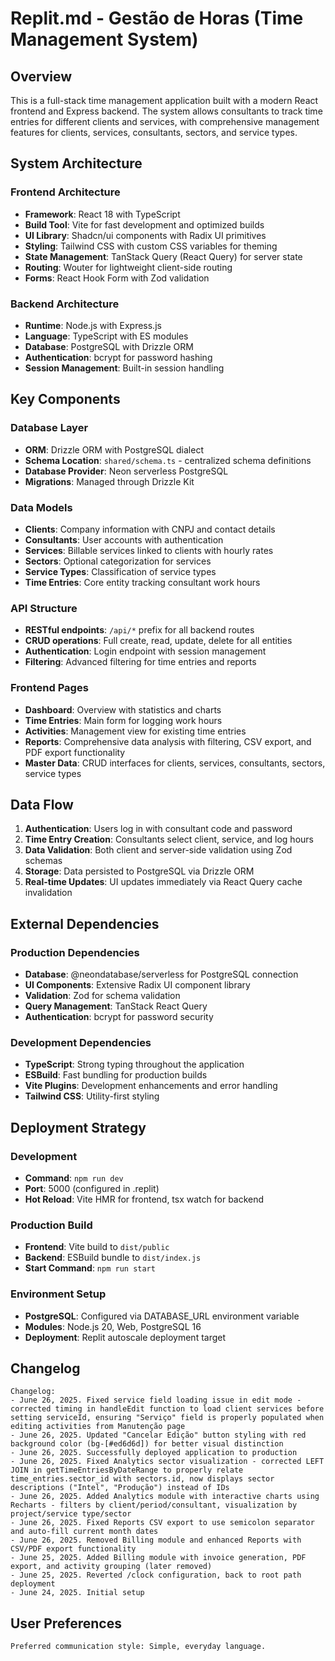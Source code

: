 # Replit.md - Gestão de Horas (Time Management System)

## Overview

This is a full-stack time management application built with a modern React frontend and Express backend. The system allows consultants to track time entries for different clients and services, with comprehensive management features for clients, services, consultants, sectors, and service types.

## System Architecture

### Frontend Architecture
- **Framework**: React 18 with TypeScript
- **Build Tool**: Vite for fast development and optimized builds
- **UI Library**: Shadcn/ui components with Radix UI primitives
- **Styling**: Tailwind CSS with custom CSS variables for theming
- **State Management**: TanStack Query (React Query) for server state
- **Routing**: Wouter for lightweight client-side routing
- **Forms**: React Hook Form with Zod validation

### Backend Architecture
- **Runtime**: Node.js with Express.js
- **Language**: TypeScript with ES modules
- **Database**: PostgreSQL with Drizzle ORM
- **Authentication**: bcrypt for password hashing
- **Session Management**: Built-in session handling

## Key Components

### Database Layer
- **ORM**: Drizzle ORM with PostgreSQL dialect
- **Schema Location**: `shared/schema.ts` - centralized schema definitions
- **Database Provider**: Neon serverless PostgreSQL
- **Migrations**: Managed through Drizzle Kit

### Data Models
- **Clients**: Company information with CNPJ and contact details
- **Consultants**: User accounts with authentication
- **Services**: Billable services linked to clients with hourly rates
- **Sectors**: Optional categorization for services
- **Service Types**: Classification of service types
- **Time Entries**: Core entity tracking consultant work hours

### API Structure
- **RESTful endpoints**: `/api/*` prefix for all backend routes
- **CRUD operations**: Full create, read, update, delete for all entities
- **Authentication**: Login endpoint with session management
- **Filtering**: Advanced filtering for time entries and reports

### Frontend Pages
- **Dashboard**: Overview with statistics and charts
- **Time Entries**: Main form for logging work hours
- **Activities**: Management view for existing time entries
- **Reports**: Comprehensive data analysis with filtering, CSV export, and PDF export functionality
- **Master Data**: CRUD interfaces for clients, services, consultants, sectors, service types

## Data Flow

1. **Authentication**: Users log in with consultant code and password
2. **Time Entry Creation**: Consultants select client, service, and log hours
3. **Data Validation**: Both client and server-side validation using Zod schemas
4. **Storage**: Data persisted to PostgreSQL via Drizzle ORM
5. **Real-time Updates**: UI updates immediately via React Query cache invalidation

## External Dependencies

### Production Dependencies
- **Database**: @neondatabase/serverless for PostgreSQL connection
- **UI Components**: Extensive Radix UI component library
- **Validation**: Zod for schema validation
- **Query Management**: TanStack React Query
- **Authentication**: bcrypt for password security

### Development Dependencies
- **TypeScript**: Strong typing throughout the application
- **ESBuild**: Fast bundling for production builds
- **Vite Plugins**: Development enhancements and error handling
- **Tailwind CSS**: Utility-first styling

## Deployment Strategy

### Development
- **Command**: `npm run dev`
- **Port**: 5000 (configured in .replit)
- **Hot Reload**: Vite HMR for frontend, tsx watch for backend

### Production Build
- **Frontend**: Vite build to `dist/public`
- **Backend**: ESBuild bundle to `dist/index.js`
- **Start Command**: `npm run start`

### Environment Setup
- **PostgreSQL**: Configured via DATABASE_URL environment variable
- **Modules**: Node.js 20, Web, PostgreSQL 16
- **Deployment**: Replit autoscale deployment target

## Changelog

```
Changelog:
- June 26, 2025. Fixed service field loading issue in edit mode - corrected timing in handleEdit function to load client services before setting serviceId, ensuring "Serviço" field is properly populated when editing activities from Manutenção page
- June 26, 2025. Updated "Cancelar Edição" button styling with red background color (bg-[#ed6d6d]) for better visual distinction
- June 26, 2025. Successfully deployed application to production
- June 26, 2025. Fixed Analytics sector visualization - corrected LEFT JOIN in getTimeEntriesByDateRange to properly relate time_entries.sector_id with sectors.id, now displays sector descriptions ("Intel", "Produção") instead of IDs
- June 26, 2025. Added Analytics module with interactive charts using Recharts - filters by client/period/consultant, visualization by project/service type/sector
- June 26, 2025. Fixed Reports CSV export to use semicolon separator and auto-fill current month dates
- June 26, 2025. Removed Billing module and enhanced Reports with CSV/PDF export functionality
- June 25, 2025. Added Billing module with invoice generation, PDF export, and activity grouping (later removed)
- June 25, 2025. Reverted /clock configuration, back to root path deployment
- June 24, 2025. Initial setup
```

## User Preferences

```
Preferred communication style: Simple, everyday language.
```